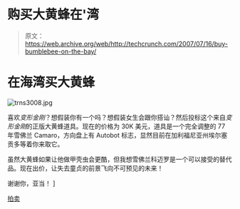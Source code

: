 # 购买大黄蜂在'湾 

> 原文：<https://web.archive.org/web/http://techcrunch.com/2007/07/16/buy-bumblebee-on-the-bay/>

# 在海湾买大黄蜂

![trns3008.jpg](img/fab0d0e7bdc29fd44309e747b147f007.png)

喜欢*变形金刚*？想假装你有一个吗？想假装女生会跟你搭讪？然后投标这个来自*变形金刚*的正版大黄蜂道具。现在的价格为 30K 美元，道具是一个完全调整的 77 年雪佛兰 Camaro，方向盘上有 Autobot 标志，显然目前在加利福尼亚州埃尔塞贡多等着你来取它。

虽然大黄蜂如果让他做甲壳虫会更酷，但我想雪佛兰科迈罗是一个可以接受的替代品。现在出价，让失去童贞的前景飞向不可预见的未来！

谢谢你，亚当！ ]

[拍卖](https://web.archive.org/web/20210123075706/http://cgi.ebay.com/TRANSFORMERS-Movie-Props-Bumblebee-77-Chevy-Camaro_W0QQitemZ200126643267QQihZ010QQcategoryZ60360QQssPageNameZWDVWQQrdZ1QQcmdZViewItem)